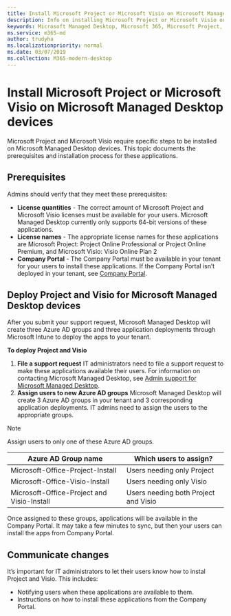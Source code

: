 ```yaml
---
title: Install Microsoft Project or Microsoft Visio on Microsoft Managed Desktop devices 
description: Info on installing Microsoft Project or Microsoft Visio on Microsoft Managed Desktop devices 
keywords: Microsoft Managed Desktop, Microsoft 365, Microsoft Project, Microsoft Visio
ms.service: m365-md
author: trudyha
ms.localizationpriority: normal
ms.date: 03/07/2019
ms.collection: M365-modern-desktop
---
```


# Install Microsoft Project or Microsoft Visio on Microsoft Managed Desktop devices

Microsoft Project and Microsoft Visio require specific steps to be installed on Microsoft Managed Desktop devices. This topic documents the prerequisites and installation process for these applications.

## Prerequisites

Admins should verify that they meet these prerequisites:
- **License quantities** - The correct amount of Microsoft Project and Microsoft Visio licenses must be available for your users. Microsoft Managed Desktop currently only supports 64-bit versions of these applications. 
- **License names** - The appropriate license names for these applications are Microsoft Project: Project Online Professional or Project Online Premium, and Microsoft Visio: Visio Online Plan 2
- **Company Portal** -  The Company Portal must be available in your tenant for your users to install these applications. If the Company Portal isn’t deployed in your tenant, see [Company Portal](company-portal.md).

## Deploy Project and Visio for Microsoft Managed Desktop devices
After you submit your support request, Microsoft Managed Desktop will create three Azure AD groups and three application deployments through Microsoft Intune to deploy the apps to your tenant.  

**To deploy Project and Visio**
1. **File a support request** IT administrators need to file a support request to make these applications available their users. For information on contacting Microsoft Managed Desktop, see [Admin support for Microsoft Managed Desktop](../working-with-managed-desktop/admin-support.md).
2. **Assign users to new Azure AD groups** Microsoft Managed Desktop will create 3 Azure AD groups in your tenant and 3 corresponding application deployments. IT admins need to assign the users to the appropriate groups.

>[!NOTE]
>Assign users to only one of these Azure AD groups. 

Azure AD Group name | Which users to assign?   
 --- | ---
Microsoft-Office-Project-Install | Users needing only Project
Microsoft-Office-Visio-Install | Users needing only Visio
Microsoft-Office-Project and Visio-Install | Users needing both Project and Visio

Once assigned to these groups, applications will be available in the Company Portal. It may take a few minutes to sync, but then your users can install the apps from Company Portal. 

## Communicate changes
It’s important for IT administrators to let their users know how to instal Project and Visio. This includes: 
- Notifying users when these applications are available to them. 
- Instructions on how to install these applications from the Company Portal. 